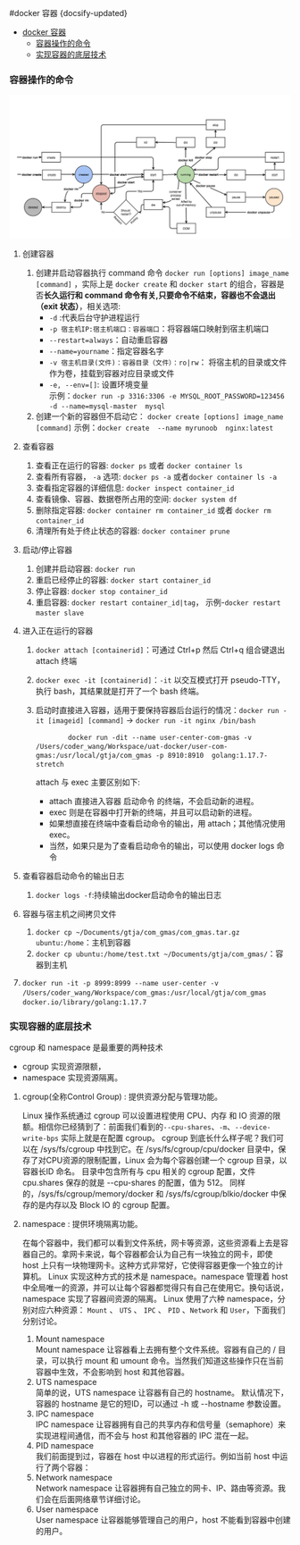 #docker 容器
{docsify-updated}

- [docker 容器](#docker-容器)
	- [容器操作的命令](#容器操作的命令)
	- [实现容器的底层技术](#实现容器的底层技术)

### 容器操作的命令

<center>
	<img src="/pics/container-state.jpg">
</center>

1. 创建容器  
	1. 创建并启动容器执行 command 命令 `docker run [options] image_name [command]` ，实际上是 `docker create` 和 `docker start` 的组合，容器是否**长久运行和 command 命令有关,只要命令不结束，容器也不会退出（exit 状态）**，相关选项:
		+ `-d` :代表后台守护进程运行
		+ `-p 宿主机IP:宿主机端口：容器端口`：将容器端口映射到宿主机端口
		+ `--restart=always`：自动重启容器
		+ `--name=yourname`：指定容器名字
		+ `-v 宿主机目录(文件)：容器目录（文件）：ro|rw`： 将宿主机的目录或文件作为卷，挂载到容器对应目录或文件
		+ `-e, --env=[]`: 设置环境变量  
	示例：`docker run -p 3316:3306 -e MYSQL_ROOT_PASSWORD=123456 -d --name=mysql-master  mysql`
	2. 创建一个新的容器但不启动它： `docker create [options] image_name [command]` 示例：`docker create  --name myrunoob  nginx:latest`

2. 查看容器  
	1. 查看正在运行的容器: `docker ps` 或者 `docker container ls`
	2. 查看所有容器， `-a` 选项: `docker ps -a` 或者`docker container ls -a `
	3. 查看指定容器的详细信息: `docker inspect container_id`
	4. 查看镜像、容器、数据卷所占用的空间: `docker system df`
	5. 删除指定容器: `docker container rm container_id` 或者 `docker rm container_id`
	6. 清理所有处于终止状态的容器: `docker container prune` 

3. 启动/停止容器  
	1. 创建并启动容器: `docker run`
	2. 重启已经停止的容器: `docker start container_id`
	3.  停止容器: `docker stop container_id` 
	4.  重启容器: `docker restart container_id|tag`，  示例-`docker restart master slave`

4. 进入正在运行的容器
	1.  `docker attach [containerid]`：可通过 Ctrl+p 然后 Ctrl+q 组合键退出 attach 终端
	2.  `docker exec -it [containerid]`：`-it` 以交互模式打开 pseudo-TTY，执行 bash，其结果就是打开了一个 bash 终端。
	3.  启动时直接进入容器，适用于要保持容器后台运行的情况：`docker run -it [imageid] [command]` -> `docker run -it nginx /bin/bash`
		```
				docker run -dit --name user-center-com-gmas -v /Users/coder_wang/Workspace/uat-docker/user-com-gmas:/usr/local/gtja/com_gmas -p 8910:8910  golang:1.17.7-stretch
		```

		attach 与 exec 主要区别如下:
    	+ attach 直接进入容器 启动命令 的终端，不会启动新的进程。
    	+ exec 则是在容器中打开新的终端，并且可以启动新的进程。
    	+ 如果想直接在终端中查看启动命令的输出，用 attach；其他情况使用 exec。
    	+ 当然，如果只是为了查看启动命令的输出，可以使用 docker logs 命令

5. 查看容器启动命令的输出日志
	1.  `docker logs -f`:持续输出docker启动命令的输出日志
6. 容器与宿主机之间拷贝文件 
   1. `docker cp ~/Documents/gtja/com_gmas/com_gmas.tar.gz ubuntu:/home`：主机到容器
   2. `docker cp ubuntu:/home/test.txt ~/Documents/gtja/com_gmas/`：容器到主机
7. `docker run -it -p 8999:8999 --name user-center -v /Users/coder_wang/Workspace/com_gmas:/usr/local/gtja/com_gmas  docker.io/library/golang:1.17.7`


### 实现容器的底层技术
cgroup 和 namespace 是最重要的两种技术
+ cgroup 实现资源限额，
+ namespace 实现资源隔离。

1. cgroup(全称Control Group) : 提供资源分配与管理功能。

   Linux 操作系统通过 cgroup 可以设置进程使用 CPU、内存 和 IO 资源的限额。相信你已经猜到了：前面我们看到的`--cpu-shares`、`-m`、`--device-write-bps` 实际上就是在配置 cgroup。
   cgroup 到底长什么样子呢？我们可以在 /sys/fs/cgroup 中找到它。在 /sys/fs/cgroup/cpu/docker 目录中，保存了对CPU资源的限制配置，Linux 会为每个容器创建一个 cgroup 目录，以容器长ID 命名。
   目录中包含所有与 cpu 相关的 cgroup 配置，文件 cpu.shares 保存的就是 --cpu-shares 的配置，值为 512。
   同样的，/sys/fs/cgroup/memory/docker 和 /sys/fs/cgroup/blkio/docker 中保存的是内存以及 Block IO 的 cgroup 配置。

2. namespace : 提供环境隔离功能。  

    在每个容器中，我们都可以看到文件系统，网卡等资源，这些资源看上去是容器自己的。拿网卡来说，每个容器都会认为自己有一块独立的网卡，即使 host 上只有一块物理网卡。这种方式非常好，它使得容器更像一个独立的计算机。
    Linux 实现这种方式的技术是 namespace。namespace 管理着 host 中全局唯一的资源，并可以让每个容器都觉得只有自己在使用它。换句话说，namespace 实现了容器间资源的隔离。
	Linux 使用了六种 namespace，分别对应六种资源： `Mount` 、 `UTS` 、 `IPC` 、 `PID` 、`Network` 和 `User`，下面我们分别讨论。

	1. Mount namespace  
		Mount namespace 让容器看上去拥有整个文件系统。容器有自己的 / 目录，可以执行 mount 和 umount 命令。当然我们知道这些操作只在当前容器中生效，不会影响到 host 和其他容器。
	2. UTS namespace  
		简单的说，UTS namespace 让容器有自己的 hostname。 默认情况下，容器的 hostname 是它的短ID，可以通过 -h 或 --hostname 参数设置。
	3. IPC namespace  
		IPC namespace 让容器拥有自己的共享内存和信号量（semaphore）来实现进程间通信，而不会与 host 和其他容器的 IPC 混在一起。
	4. PID namespace  
		我们前面提到过，容器在 host 中以进程的形式运行。例如当前 host 中运行了两个容器：
	5. Network namespace  
		Network namespace 让容器拥有自己独立的网卡、IP、路由等资源。我们会在后面网络章节详细讨论。
	6. User namespace  
		User namespace 让容器能够管理自己的用户，host 不能看到容器中创建的用户。